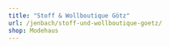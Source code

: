 ```yaml
---
title: "Stoff & Wollboutique Götz"
url: /jenbach/stoff-und-wollboutique-goetz/
shop: Modehaus
---
```

